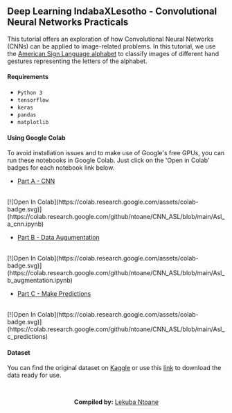 

## Deep Learning IndabaXLesotho - Convolutional Neural Networks Practicals

This tutorial offers an exploration of how Convolutional Neural Networks (CNNs) can be applied to image-related problems. In this tutorial, we use the [American Sign Language alphabet](http://www.asl.gs/) to classify images of different hand gestures representing the letters of the alphabet.
 <br />

 #### Requirements
 * `Python 3`
 * `tensorflow`
 * `keras`
 * `pandas`
 * `matplotlib`

#### Using Google Colab

To avoid installation issues and to make use of Google's free GPUs, you can run these notebooks in Google Colab. Just click on the 'Open in Colab' badges for each notebook link below.
*  [Part A - CNN](https://github.com/ntoane/CNN_ASL/blob/main/Asl_a_cnn.ipynb) 
<br />
[![Open In Colab](https://colab.research.google.com/assets/colab-badge.svg)](https://colab.research.google.com/github/ntoane/CNN_ASL/blob/main/Asl_a_cnn.ipynb)

* [Part B - Data Augumentation](https://github.com/ntoane/CNN_ASL/blob/main/Asl_b_augmentation.ipynb)
<br />
[![Open In Colab](https://colab.research.google.com/assets/colab-badge.svg)](https://colab.research.google.com/github/ntoane/CNN_ASL/blob/main/Asl_b_augmentation.ipynb)

* [Part C - Make Predictions](https://github.com/ntoane/CNN_ASL/blob/main/Asl_c_predictions)
<br />
[![Open In Colab](https://colab.research.google.com/assets/colab-badge.svg)](https://colab.research.google.com/github/ntoane/CNN_ASL/blob/main/Asl_c_predictions)


#### Dataset
You can find the original dataset on [Kaggle](http://www.kaggle.com) or use this [link](https://drive.google.com/drive/folders/1UIN7IXyYWO7KqF7DeM-FUAU9vlQMKkfp?usp=sharing) to download the data ready for use.

<br />
<p align="center"><strong>Compiled by:</strong> <a href="https://github.com/ntoane">Lekuba Ntoane</a></p>